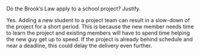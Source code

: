 <panel header=":lock::key: Do the Brook’s Law apply to a school project? Justify.">
<question has-input="true">

Do the Brook’s Law apply to a school project? Justify.

<div slot="answer">

Yes. Adding a new student to a project team can result in a slow-down of the project for a short period. This is because the new member needs time to learn the project and existing members will have to spend time helping the new guy get up to speed. If the project is already behind schedule and near a deadline, this could delay the delivery even further.

</div>
</question>
</panel>
